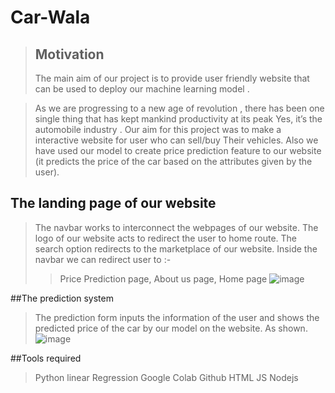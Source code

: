 # Car-Wala
>## Motivation
>The main aim of our project is to provide user friendly website that can be used to deploy our machine learning model .

>As we are progressing to a new age of revolution , there has been one single thing that has kept mankind productivity at its peak    Yes, it’s the automobile industry . Our aim for this project was to make a interactive website for user who can sell/buy Their vehicles. Also we have used our model to create  price prediction feature to our website (it predicts the price of the car based on the attributes given by the user).

## The landing page of our website
>The navbar works to interconnect the webpages of our website.
>The logo of our website acts to  redirect the user to home route.
>The search option redirects to the marketplace of our website.
>Inside the navbar we can redirect user to :- 
>>Price Prediction page,
>>About us page,
>>Home page
>>![image](https://user-images.githubusercontent.com/68653820/162595866-03310e82-c7cf-4898-98ce-d4138a3c6272.png)

##The prediction system
>The prediction form inputs the information of the user and shows the predicted price of the car by our model on the website. As shown.
>![image](https://user-images.githubusercontent.com/68653820/162595922-bc513ddd-c3ef-4502-9ada-cfaaac89c3dd.png)

##Tools required
> Python 
> linear Regression
> Google Colab 
> Github 
> HTML
> JS 
> Nodejs

